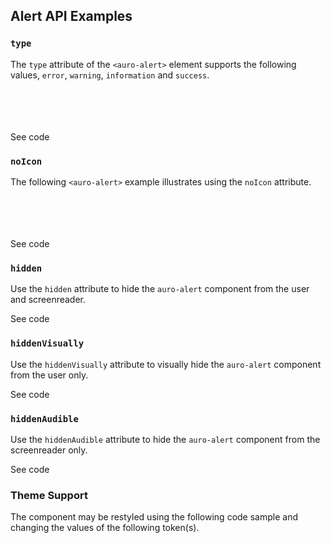 <!-- AURO-GENERATED-CONTENT:START (FILE:src=./../docs/api.md) -->
<!-- AURO-GENERATED-CONTENT:END -->

## Alert API Examples

### `type`

The `type` attribute of the `<auro-alert>` element supports the following values, `error`, `warning`, `information` and `success`.

<div class="exampleWrapper">
  <!-- AURO-GENERATED-CONTENT:START (FILE:src=./../apiExamples/basic.html) -->
  <!-- AURO-GENERATED-CONTENT:END -->
  <br>
  <!-- AURO-GENERATED-CONTENT:START (FILE:src=./../apiExamples/error.html) -->
  <!-- AURO-GENERATED-CONTENT:END -->
  <br>
  <!-- AURO-GENERATED-CONTENT:START (FILE:src=./../apiExamples/warning.html) -->
  <!-- AURO-GENERATED-CONTENT:END -->
  <br>
  <!-- AURO-GENERATED-CONTENT:START (FILE:src=./../apiExamples/information.html) -->
  <!-- AURO-GENERATED-CONTENT:END -->
  <br>
  <!-- AURO-GENERATED-CONTENT:START (FILE:src=./../apiExamples/success.html) -->
  <!-- AURO-GENERATED-CONTENT:END -->
</div>

<auro-accordion alignRight>
  <span slot="trigger">See code</span>

<!-- AURO-GENERATED-CONTENT:START (CODE:src=./../apiExamples/basic.html) -->
<!-- AURO-GENERATED-CONTENT:END -->
<!-- AURO-GENERATED-CONTENT:START (CODE:src=./../apiExamples/error.html) -->
<!-- AURO-GENERATED-CONTENT:END -->
<!-- AURO-GENERATED-CONTENT:START (CODE:src=./../apiExamples/warning.html) -->
<!-- AURO-GENERATED-CONTENT:END -->
<!-- AURO-GENERATED-CONTENT:START (CODE:src=./../apiExamples/information.html) -->
<!-- AURO-GENERATED-CONTENT:END -->
<!-- AURO-GENERATED-CONTENT:START (CODE:src=./../apiExamples/success.html) -->
<!-- AURO-GENERATED-CONTENT:END -->

</auro-accordion>

### `noIcon`

The following `<auro-alert>` example illustrates using the `noIcon` attribute.

<div class="exampleWrapper">
  <!-- AURO-GENERATED-CONTENT:START (FILE:src=./../apiExamples/error-no-icon.html) -->
  <!-- AURO-GENERATED-CONTENT:END -->
  <br>
  <!-- AURO-GENERATED-CONTENT:START (FILE:src=./../apiExamples/information-no-icon.html) -->
  <!-- AURO-GENERATED-CONTENT:END -->
  <br>
  <!-- AURO-GENERATED-CONTENT:START (FILE:src=./../apiExamples/warning-no-icon.html) -->
  <!-- AURO-GENERATED-CONTENT:END -->
  <br>
  <!-- AURO-GENERATED-CONTENT:START (FILE:src=./../apiExamples/success-no-icon.html) -->
  <!-- AURO-GENERATED-CONTENT:END -->
  <br>
</div>

<auro-accordion alignRight>
  <span slot="trigger">See code</span>

<!-- AURO-GENERATED-CONTENT:START (CODE:src=./../apiExamples/error-no-icon.html) -->
<!-- AURO-GENERATED-CONTENT:END -->
<!-- AURO-GENERATED-CONTENT:START (CODE:src=./../apiExamples/information-no-icon.html) -->
<!-- AURO-GENERATED-CONTENT:END -->
<!-- AURO-GENERATED-CONTENT:START (CODE:src=./../apiExamples/warning-no-icon.html) -->
<!-- AURO-GENERATED-CONTENT:END -->
<!-- AURO-GENERATED-CONTENT:START (CODE:src=./../apiExamples/success-no-icon.html) -->
<!-- AURO-GENERATED-CONTENT:END -->

</auro-accordion>

### `hidden`

Use the `hidden` attribute to hide the `auro-alert` component from the user and screenreader.

<div class="exampleWrapper">
  <!-- AURO-GENERATED-CONTENT:START (FILE:src=./../apiExamples/hidden.html) -->
  <!-- AURO-GENERATED-CONTENT:END -->
</div>

<auro-accordion alignRight>
  <span slot="trigger">See code</span>

<!-- AURO-GENERATED-CONTENT:START (CODE:src=./../apiExamples/hidden.html) -->
<!-- AURO-GENERATED-CONTENT:END -->

</auro-accordion>

### `hiddenVisually`

Use the `hiddenVisually` attribute to visually hide the `auro-alert` component from the user only.

<div class="exampleWrapper">
  <!-- AURO-GENERATED-CONTENT:START (FILE:src=./../apiExamples/hidden-visually.html) -->
  <!-- AURO-GENERATED-CONTENT:END -->
</div>

<auro-accordion alignRight>
  <span slot="trigger">See code</span>

<!-- AURO-GENERATED-CONTENT:START (CODE:src=./../apiExamples/hidden-visually.html) -->
<!-- AURO-GENERATED-CONTENT:END -->

</auro-accordion>

### `hiddenAudible`

Use the `hiddenAudible` attribute to hide the `auro-alert` component from the screenreader only.

<div class="exampleWrapper">
  <!-- AURO-GENERATED-CONTENT:START (FILE:src=./../apiExamples/hidden-audible.html) -->
  <!-- AURO-GENERATED-CONTENT:END -->
</div>

<auro-accordion alignRight>
  <span slot="trigger">See code</span>

<!-- AURO-GENERATED-CONTENT:START (CODE:src=./../apiExamples/hidden-audible.html) -->
<!-- AURO-GENERATED-CONTENT:END -->

</auro-accordion>

### Theme Support

The component may be restyled using the following code sample and changing the values of the following token(s).

<!-- AURO-GENERATED-CONTENT:START (CODE:src=./../src/tokens.scss) -->
<!-- AURO-GENERATED-CONTENT:END -->
